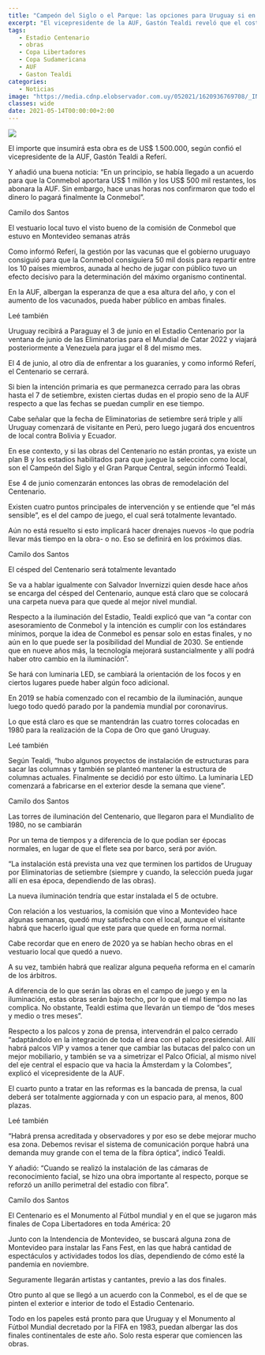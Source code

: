 ```yaml
---
title: "Campeón del Siglo o el Parque: las opciones para Uruguay si en setiembre no están prontas las obras del Centenario"
excerpt: "El vicepresidente de la AUF, Gastón Tealdi reveló que el costo de las obras de US$ 1.500.000 los absorberá Conmebol y que si en setiembre no están prontas las obras las canchas de los grandes son opciones para que juegue Uruguay"
tags:
   - Estadio Centenario
   - obras
   - Copa Libertadores
   - Copa Sudamericana
   - AUF
   - Gaston Tealdi
categories:
   - Noticias
image: "https://media.cdnp.elobservador.com.uy/052021/1620936769708/_INE3570_1.JPG?&cw=1170"
classes: wide
date: 2021-05-14T00:00:00+2:00
---
```



<img src="https://media.cdnp.elobservador.com.uy/052021/1620936769708/_INE3570_1.JPG?&cw=1170">


El importe que insumirá esta obra es de US$ 1.500.000, según confió el vicepresidente de la AUF, Gastón Tealdi a Referí.


Y añadió una buena noticia: “En un principio, se había llegado a un acuerdo para que la Conmebol aportara US$ 1 millón y los US$ 500 mil restantes, los abonara la AUF. Sin embargo, hace unas horas nos confirmaron que todo el dinero lo pagará finalmente la Conmebol”.





Camilo dos Santos


El vestuario local tuvo el visto bueno de la comisión de Conmebol que estuvo en Montevideo semanas atrás





Como informó Referí, la gestión por las vacunas que el gobierno uruguayo consiguió para que la Conmebol consiguiera 50 mil dosis para repartir entre los 10 países miembros, aunada al hecho de jugar con público tuvo un efecto decisivo para la determinación del máximo organismo continental.


En la AUF, albergan la esperanza de que a esa altura del año, y con el aumento de los vacunados, pueda haber público en ambas finales.


Leé también


Uruguay recibirá a Paraguay el 3 de junio en el Estadio Centenario por la ventana de junio de las Eliminatorias para el Mundial de Catar 2022 y viajará posteriormente a Venezuela para jugar el 8 del mismo mes.


El 4 de junio, al otro día de enfrentar a los guaraníes, y como informó Referí, el Centenario se cerrará.


Si bien la intención primaria es que permanezca cerrado para las obras hasta el 7 de setiembre, existen ciertas dudas en el propio seno de la AUF respecto a que las fechas se puedan cumplir en ese tiempo.


Cabe señalar que la fecha de Eliminatorias de setiembre será triple y allí Uruguay comenzará de visitante en Perú, pero luego jugará dos encuentros de local contra Bolivia y Ecuador.


En ese contexto, y si las obras del Centenario no están prontas, ya existe un plan B y los estadios habilitados para que juegue la selección como local, son el Campeón del Siglo y el Gran Parque Central, según informó Tealdi.


Ese 4 de junio comenzarán entonces las obras de remodelación del Centenario.


Existen cuatro puntos principales de intervención y se entiende que “el más sensible”, es el del campo de juego, el cual será totalmente levantado.


Aún no está resuelto si esto implicará hacer drenajes nuevos -lo que podría llevar más tiempo en la obra- o no. Eso se definirá en los próximos días.





Camilo dos Santos


El césped del Centenario será totalmente levantado





Se va a hablar igualmente con Salvador Invernizzi quien desde hace años se encarga del césped del Centenario, aunque está claro que se colocará una carpeta nueva para que quede al mejor nivel mundial.


Respecto a la iluminación del Estadio, Tealdi explicó que van “a contar con asesoramiento de Conmebol y la intención es cumplir con los estándares mínimos, porque la idea de Conmebol es pensar solo en estas finales, y no aún en lo que puede ser la posibilidad del Mundial de 2030. Se entiende que en nueve años más, la tecnología mejorará sustancialmente y allí podrá haber otro cambio en la iluminación”.


Se hará con luminaria LED, se cambiará la orientación de los focos y en ciertos lugares puede haber algún foco adicional.


En 2019 se había comenzado con el recambio de la iluminación, aunque luego todo quedó parado por la pandemia mundial por coronavirus.


Lo que está claro es que se mantendrán las cuatro torres colocadas en 1980 para la realización de la Copa de Oro que ganó Uruguay.


Leé también


Según Tealdi, “hubo algunos proyectos de instalación de estructuras para sacar las columnas y también se planteó mantener la estructura de columnas actuales. Finalmente se decidió por esto último. La luminaria LED comenzará a fabricarse en el exterior desde la semana que viene”.





Camilo dos Santos


Las torres de iluminación del Centenario, que llegaron para el Mundialito de 1980, no se cambiarán





Por un tema de tiempos y a diferencia de lo que podían ser épocas normales, en lugar de que el flete sea por barco, será por avión.


“La instalación está prevista una vez que terminen los partidos de Uruguay por Eliminatorias de setiembre (siempre y cuando, la selección pueda jugar allí en esa época, dependiendo de las obras).


La nueva iluminación tendría que estar instalada el 5 de octubre.


Con relación a los vestuarios, la comisión que vino a Montevideo hace algunas semanas, quedó muy satisfecha con el local, aunque el visitante habrá que hacerlo igual que este para que quede en forma normal.


Cabe recordar que en enero de 2020 ya se habían hecho obras en el vestuario local que quedó a nuevo.


A su vez, también habrá que realizar alguna pequeña reforma en el camarín de los árbitros.


A diferencia de lo que serán las obras en el campo de juego y en la iluminación, estas obras serán bajo techo, por lo que el mal tiempo no las complica. No obstante, Tealdi estima que llevarán un tiempo de “dos meses y medio o tres meses”.


Respecto a los palcos y zona de prensa, intervendrán el palco cerrado “adaptándolo en la integración de toda el área con el palco presidencial. Allí habrá palcos VIP y vamos a tener que cambiar las butacas del palco con un mejor mobiliario, y también se va a simetrizar el Palco Oficial, al mismo nivel del eje central el espacio que va hacia la Ámsterdam y la Colombes”, explicó el vicepresidente de la AUF.


El cuarto punto a tratar en las reformas es la bancada de prensa, la cual deberá ser totalmente aggiornada y con un espacio para, al menos, 800 plazas.


Leé también


“Habrá prensa acreditada y observadores y por eso se debe mejorar mucho esa zona. Debemos revisar el sistema de comunicación porque habrá una demanda muy grande con el tema de la fibra óptica”, indicó Tealdi.


Y añadió: “Cuando se realizó la instalación de las cámaras de reconocimiento facial, se hizo una obra importante al respecto, porque se reforzó un anillo perimetral del estadio con fibra”.





Camilo dos Santos


El Centenario es el Monumento al Fútbol mundial y en el que se jugaron más finales de Copa Libertadores en toda América: 20





Junto con la Intendencia de Montevideo, se buscará alguna zona de Montevideo para instalar las Fans Fest, en las que habrá cantidad de espectáculos y actividades todos los días, dependiendo de cómo esté la pandemia en noviembre.


Seguramente llegarán artistas y cantantes, previo a las dos finales.


Otro punto al que se llegó a un acuerdo con la Conmebol, es el de que se pinten el exterior e interior de todo el Estadio Centenario.


Todo en los papeles está pronto para que Uruguay y el Monumento al Fútbol Mundial decretado por la FIFA en 1983, puedan albergar las dos finales continentales de este año. Solo resta esperar que comiencen las obras.


